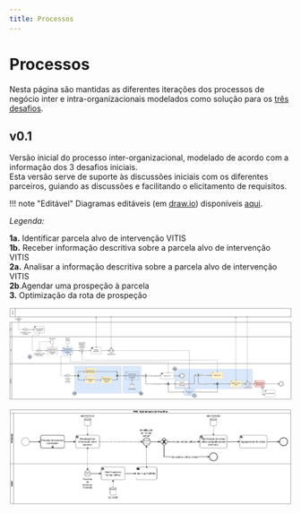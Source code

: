 ```yaml
---
title: Processos
--- 
```


# Processos

Nesta página são mantidas as diferentes iterações dos processos de negócio inter e intra-organizacionais modelados como solução para os [três desafios](/#desafios).

## v0.1

Versão inicial do processo inter-organizacional, modelado de acordo com a informação dos 3 desafios iniciais.  
Esta versão serve de suporte às discussões iniciais com os diferentes parceiros, guiando as discussões e facilitando o elicitamento de requisitos.

!!! note "Editável"
    Diagramas editáveis (em [draw.io](https://diagrams.net)) disponíveis [aqui](diagramas/inicialv0.drawio).

_Legenda:_

**1a.** Identificar parcela alvo de intervenção VITIS  
**1b.** Receber informação descritiva sobre a parcela alvo de intervenção VITIS  
**2a.** Analisar a informação descritiva sobre a parcela alvo de intervenção VITIS  
**2b**.Agendar uma prospeção à parcela  
**3.** Optimização da rota de prospeção  

![Processo de Alto Nível](diagramas/export/v0_main.png)

![PN3](diagramas/export/v0_PN3.png)
